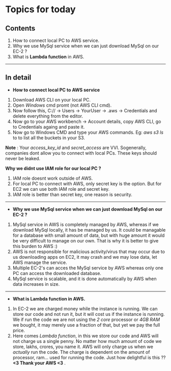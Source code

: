 # Topics for today

## Contents
1. How to connect local PC to AWS service.
2. Why we use MySql service when we can just download MySql on our EC-2 ?
3. What is **Lambda function** in AWS.
---

## In detail

* **How to connect local PC to AWS service**
1. Download AWS CLI on your local PC.
2. Open *Windows* cmd promt (not AWS CLI cmd).
3. Now follow this, C:// -> Users -> YourUser -> .aws -> Credentials and delete everything from the editor.
4. Now go to your AWS workbench -> Account details, copy AWS CLI, go to Credentials againg and paste it.
5. Now go to Windows CMD and type your AWS commands. Eg: *aws s3 ls* to to list all the buckets in your S3.
 

**Note** : Your *access_key_id* and *secret_access* are VVI. Sogenerally, companies dont allow you to connect with local PCs.           These keys should never be leaked.


**Why we didnt use IAM role for our local PC ?**


1. IAM role doesnt work outside of AWS.
2. For local PC to connect with AWS, only secret key is the option. But for EC2 we can use both IAM role and secret key.
3. IAM role is better than secret key, one reason is security.

---
* **Why we use MySql service when we can just download MySql on our EC-2 ?**
1. MySql service in AWS is completely managed by AWS, whereas if we download MySql locally, it has be managed by us.
   It could be managable for a database with small amount of data, but with huge amount it would be very difficult to manage on our own.
   That is why it is better to give this burden to AWS :)
2. AWS is not responsible for malicious activity/virus that may occur due to us downloading apps on EC2, it may crash and we may lose 
   data, let AWS manage the service.
3. Multiple EC-2's can acces the MySql service by AWS whereas only one PC can access the downloaded database.
4. MySql service is scalable, and it is done automatically by AWS when data increases in size.


---
* **What is **Lambda function** in AWS.**

1. In EC-2 we are charged money while the instance is running. We can store our code and not run it, but it will cost us
   if the instance is running. We if run the code we are not using the *2 core* processor or *4GB RAM* we bought, it may merely
   use a fraction of that, but yet we pay the full price.
2. Here comes *Lambda function*, in this we store our code and AWS will not charge us a single penny. No matter how much amount of
   code we store, lakhs, crores, you name it. AWS will only charge us when we *actually* run the code. The charge is dependent on the
   amount of processor, ram... used for running the code. Just how delightful is this ??  **<3 Thank your AWS <3** .



